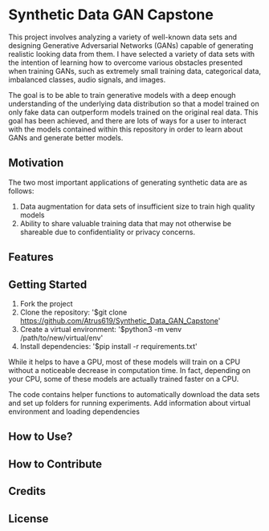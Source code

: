 # Synthetic Data GAN Capstone

This project involves analyzing a variety of well-known data sets and designing Generative Adversarial Networks (GANs) capable of generating realistic looking data from them. I have selected a variety of data sets with the intention of learning how to overcome various obstacles presented when training GANs, such as extremely small training data, categorical data, imbalanced classes, audio signals, and images. 

The goal is to be able to train generative models with a deep enough understanding of the underlying data distribution so that a model trained on only fake data can outperform models trained on the original real data. This goal has been achieved, and there are lots of ways for a user to interact with the models contained within this repository in order to learn about GANs and generate better models.

## Motivation

The two most important applications of generating synthetic data are as follows:

1. Data augmentation for data sets of insufficient size to train high quality models
2. Ability to share valuable training data that may not otherwise be shareable due to confidentiality or privacy concerns.

## Features


## Getting Started
1. Fork the project
2. Clone the repository: '$git clone https://github.com/Atrus619/Synthetic_Data_GAN_Capstone'
3. Create a virtual environment: '$python3 -m venv /path/to/new/virtual/env'
4. Install dependencies: '$pip install -r requirements.txt'

While it helps to have a GPU, most of these models will train on a CPU without a noticeable decrease in computation time. In fact, depending on your CPU, some of these models are actually trained faster on a CPU.

The code contains helper functions to automatically download the data sets and set up folders for running experiments. 
Add information about virtual environment and loading dependencies

## How to Use?


## How to Contribute


## Credits


## License

